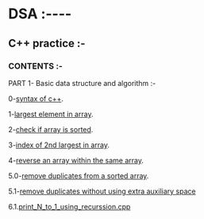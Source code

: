 # DSA :----

## C++ practice :-

### CONTENTS :-

PART 1- Basic data structure and algorithm :-

0-[syntax of c++](0.syntex_1.cpp).

1-[largest element in array](1.largest_element_in_arr.cpp).

2-[check if array is sorted](2.check_if_arr_is_sorted.cpp).

3-[index of 2nd largest in array](3.index_of_2nd_largest_in_arr.cpp).

4-[reverse an array within the same array](4.reverse_an_arr_withinn_the-same_arr.cpp).

5.0-[remove duplicates from a sorted array](5.0.remove_duplicaes_from_a_sorted_arr.cpp).

5.1-[remove duplicates without using extra auxiliary space](5.1.remove_duplicates_without_using_extra_auxilary_space.cpp)

6.1.[print_N_to_1_using_recurssion.cpp](6.1.print_N_to_1_using_recurssion.cpp)
